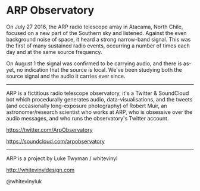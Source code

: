 # ARP Observatory

On July 27 2016, the ARP radio telescope array in Atacama, North Chile, focused on a new part of the Southern sky and listened.
Against the even background noise of space, it heard a strong narrow-band signal. This was the first of many sustained radio events, occurring a number of times each day and at the same source frequency.

On August 1 the signal was confirmed to be carrying audio, and there is as-yet, no indication that the source is local. We've been studying both the source signal and the audio it carries ever since.

---

ARP is a fictitious radio telescope observatory, it's a Twitter & SoundCloud bot which procedurally generates audio, data-visualisations, and the tweets (and occasionally long-exposure photography) of Robert Muir, an astronomer/research scientist who works at ARP, who is obsessive over the audio messages, and who runs the observatory's Twitter account.


https://twitter.com/ArpObservatory

https://soundcloud.com/arpobservatory

---

ARP is a project by Luke Twyman / whitevinyl

http://whitevinyldesign.com

@whitevinyluk